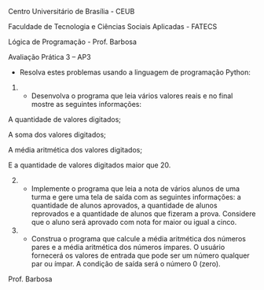 Centro Universitário de Brasília - CEUB

Faculdade de Tecnologia e Ciências Sociais Aplicadas - FATECS

Lógica de Programação - Prof. Barbosa

Avaliação Prática 3 – AP3

- Resolva estes problemas usando a linguagem de programação Python:

1. - Desenvolva o programa que leia vários valores reais e no final mostre as seguintes informações:

A quantidade de valores digitados;

A soma dos valores digitados;

A média aritmética dos valores digitados;

E a quantidade de valores digitados maior que 20.

2. - Implemente o programa que leia a nota de vários alunos de uma turma e gere uma tela de saída com as seguintes informações: a quantidade de alunos aprovados, a quantidade de alunos reprovados e a quantidade de alunos que fizeram a prova. Considere que o aluno será aprovado com nota for maior ou igual a cinco.

3. - Construa o programa que calcule a média aritmética dos números pares e a média aritmética dos números ímpares. O usuário fornecerá os valores de entrada que pode ser um número qualquer par ou ímpar. A condição de saída será o número 0 (zero).

Prof. Barbosa